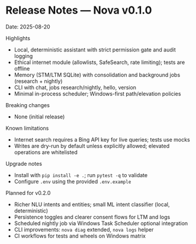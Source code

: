 # Release Notes — Nova v0.1.0

Date: 2025-08-20

Highlights
- Local, deterministic assistant with strict permission gate and audit logging
- Ethical internet module (allowlists, SafeSearch, rate limiting); tests are offline
- Memory (STM/LTM SQLite) with consolidation and background jobs (research + nightly)
- CLI with chat, jobs research/nightly, hello, version
- Minimal in-process scheduler; Windows-first path/elevation policies

Breaking changes
- None (initial release)

Known limitations
- Internet search requires a Bing API key for live queries; tests use mocks
- Writes are dry-run by default unless explicitly allowed; elevated operations are whitelisted

Upgrade notes
- Install with `pip install -e .`; run `pytest -q` to validate
- Configure `.env` using the provided `.env.example`

Planned for v0.2.0
- Richer NLU intents and entities; small ML intent classifier (local, deterministic)
- Persistence toggles and clearer consent flows for LTM and logs
- Scheduled nightly job via Windows Task Scheduler optional integration
- CLI improvements: `nova diag` extended, `nova logs` helper
- CI workflows for tests and wheels on Windows matrix

